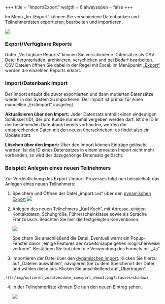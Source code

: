 +++
title = "Import/Export"
weigth = 6
alwaysopen = false
+++


Im Menü „Im-/Export“ können Sie verschiedene Datenbanken und Teilnehmerdaten exportieren, bearbeiten und importieren.  


![](/img/mutieren_zusatzmodule_imexport.png?classes=shadow)

### Export/Verfügbare Reports

Unter „Verfügbare Reports“ können Sie verschiedene Datensätze als CSV Datei herunterladen, archivieren, verschicken und 
bei Bedarf bearbeiten. CSV Dateien öffnen Sie dabei in der Regel mit Excel. Im Menüpunkt [„Export“](/mutieren/zusatzmodule/importexport/export/) werden die einzelnen Reports erklärt.


### Import/Datenbank Import


Der Import erlaubt die zuvor exportierten und dann mutierten Datensätze wieder in das System zu importieren. 
Der Import ist primär für einen manuellen „Erstimport“ ausgelegt.

**Aktualisieren über den Import:** Jeder Datensatz enthält einen
eindeutigen Schlüssel (ID), der pro Kunde nur einmal vergeben werden
darf. Ist die ID in der bestehenden Datenbank bereits vorhanden, werden
die entsprechenden Daten mit den neuen überschrieben; es findet also ein
Update statt.

**Löschen über den Import:** Über den Import können Einträge gelöscht
werden! Ist die ID eines Datensatzes in einem erneuten Import nicht mehr
vorhanden, so wird der dazugehörige Datensatz gelöscht.



### Beispiel: Anlegen eines neuen Teilnehmers

Zur Verdeutlichung des Export-/Import-Prozesses folgt nun beispielhaft das Anlegen eines neuen Teilnehmers:

 1. Speichern und Öffnen der Datei „import.cvs“ über den [dynamischen Export](/mutieren/zusatzmodule/importexport/export/#dynamischer-export) ![](/img/mutieren_zusatzmodule_imexport_demo1.png?classes=shadow&width=1200px)

 2. Anlegen des neuen Teilnehmers „Karl Koch“, mit Adresse, einigen Kontaktdaten, Schuhgröße, Führerscheinklasse sowie als Sprache Französisch. Beachten Sie hier die festgelegten Konventionen.

	![](/img/mutieren_zusatzmodule_imexport_demo2.png?classes=shadow&width=1200px)
    
	Speichern Sie anschließend die Datei. Eventuell warnt ein Popup-Fenster davor „einige Features der Arbeitsmappe gehen
	möglicherweise verloren“. Bestätigen Sie trotzdem die Verwendung des Formats mit „Ja“.
	
 3.  Importieren der Datei über den [dynamischen Import](/mutieren/zusatzmodule/importexport/import/#dynamischer-Import). Klicken Sie hierzu auf „Dateien auswählen“, navigieren Sie zu dem Speicherort der Datei und wählen diese aus. Klicken Sie anschließend auf 
 „Übertragen“. 
 
	![](/img/mutieren_zusatzmodule_imexport_demo3.png?classes=shadow)
 
 4. In der Teilnehmerliste können Sie nun den neuen Eintrag sehen. 
 
	![](/img/mutieren_zusatzmodule_imexport_demo4.png?classes=shadow&width=1200px)


